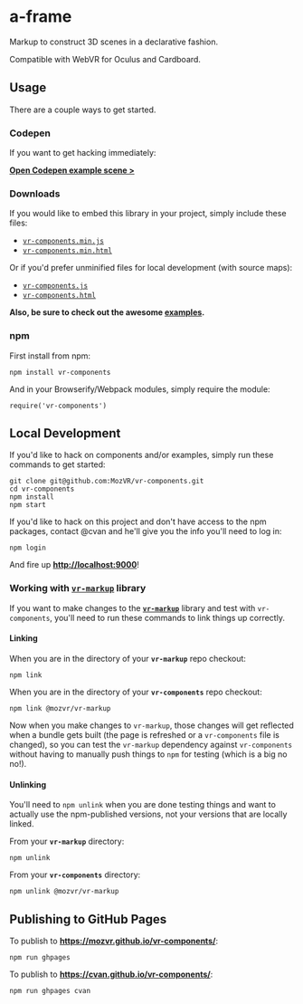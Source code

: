 # a-frame

Markup to construct 3D scenes in a declarative fashion.

Compatible with WebVR for Oculus and Cardboard.


## Usage

There are a couple ways to get started.

### Codepen

If you want to get hacking immediately:

[__Open Codepen example scene >__](http://codepen.io/mozvr/pen/zvqGqO/left/?editors=100)

### Downloads

If you would like to embed this library in your project, simply include these files:

* [`vr-components.min.js`](https://mozvr.github.io/vr-components/dist/vr-components.min.js)
* [`vr-components.min.html`](https://mozvr.github.io/vr-components/dist/vr-components.min.html)

Or if you'd prefer unminified files for local development (with source maps):

* [`vr-components.js`](https://mozvr.github.io/vr-components/dist/vr-components.js)
* [`vr-components.html`](https://mozvr.github.io/vr-components/dist/vr-components.html)

__Also, be sure to check out the awesome [examples](https://mozvr.github.io/vr-components/examples/).__

### npm

First install from npm:

    npm install vr-components

And in your Browserify/Webpack modules, simply require the module:

    require('vr-components')


## Local Development

If you'd like to hack on components and/or examples, simply run these commands to get started:

    git clone git@github.com:MozVR/vr-components.git
    cd vr-components
    npm install
    npm start

If you'd like to hack on this project and don't have access to the npm packages, contact @cvan and he'll give you the info you'll need to log in:

    npm login

And fire up __[http://localhost:9000](http://localhost:9000)__!


### Working with [`vr-markup`](https://github.com/MozVR/vr-markup/) library

If you want to make changes to the [__`vr-markup`__](https://github.com/MozVR/vr-markup/) library and test with `vr-components`, you'll need to run these commands to link things up correctly.

#### Linking

When you are in the directory of your __`vr-markup`__ repo checkout:

    npm link

When you are in the directory of your __`vr-components`__ repo checkout:

    npm link @mozvr/vr-markup

Now when you make changes to `vr-markup`, those changes will get reflected when a bundle gets built (the page is refreshed or a `vr-components` file is changed), so you can test the `vr-markup` dependency against `vr-components` without having to manually push things to `npm` for testing (which is a big no no!).

#### Unlinking

You'll need to `npm unlink` when you are done testing things and want to actually use the npm-published versions, not your versions that are locally linked.

From your __`vr-markup`__ directory:

    npm unlink

From your __`vr-components`__ directory:

    npm unlink @mozvr/vr-markup


## Publishing to GitHub Pages

To publish to __https://mozvr.github.io/vr-components/__:

    npm run ghpages

To publish to __https://cvan.github.io/vr-components/__:

    npm run ghpages cvan
